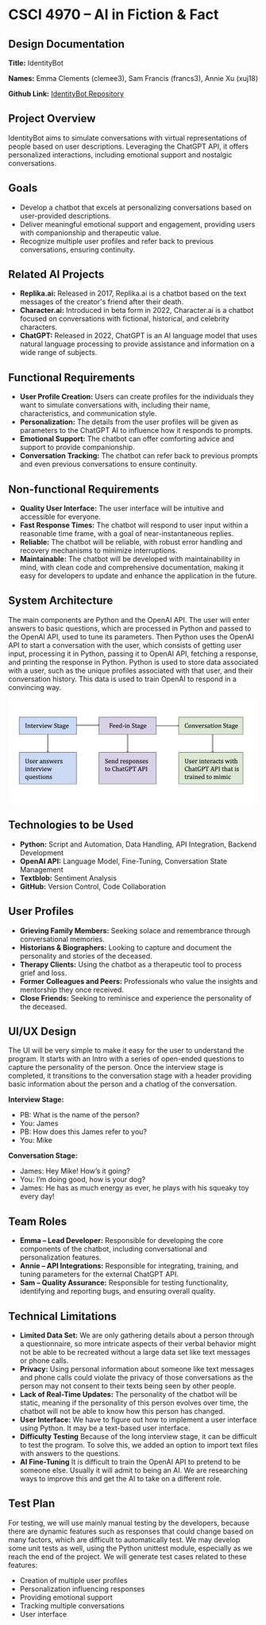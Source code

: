 # CSCI 4970 – AI in Fiction & Fact
## Design Documentation

**Title:** IdentityBot

**Names:** Emma Clements (clemee3), Sam Francis (francs3), Annie Xu (xuj18)

**Github Link:** [IdentityBot Repository](https://github.com/AIFictionFact/F23_IdentityBot)

## Project Overview
IdentityBot aims to simulate conversations with virtual representations of people based on user descriptions. Leveraging the ChatGPT API, it offers personalized interactions, including emotional support and nostalgic conversations.

## Goals
- Develop a chatbot that excels at personalizing conversations based on user-provided descriptions.
- Deliver meaningful emotional support and engagement, providing users with companionship and therapeutic value.
- Recognize multiple user profiles and refer back to previous conversations, ensuring continuity.

## Related AI Projects
- **Replika.ai:** Released in 2017, Replika.ai is a chatbot based on the text messages of the creator's friend after their death.
- **Character.ai:** Introduced in beta form in 2022, Character.ai is a chatbot focused on conversations with fictional, historical, and celebrity characters.
- **ChatGPT:** Released in 2022, ChatGPT is an AI language model that uses natural language processing to provide assistance and information on a wide range of subjects.

## Functional Requirements
- **User Profile Creation:** Users can create profiles for the individuals they want to simulate conversations with, including their name, characteristics, and communication style.
- **Personalization:** The details from the user profiles will be given as parameters to the ChatGPT AI to influence how it responds to prompts.
- **Emotional Support:** The chatbot can offer comforting advice and support to provide companionship.
- **Conversation Tracking:** The chatbot can refer back to previous prompts and even previous conversations to ensure continuity.

## Non-functional Requirements
- **Quality User Interface:** The user interface will be intuitive and accessible for everyone.
- **Fast Response Times:** The chatbot will respond to user input within a reasonable time frame, with a goal of near-instantaneous replies.
- **Reliable:** The chatbot will be reliable, with robust error handling and recovery mechanisms to minimize interruptions.
- **Maintainable:** The chatbot will be developed with maintainability in mind, with clean code and comprehensive documentation, making it easy for developers to update and enhance the application in the future.

## System Architecture
The main components are Python and the OpenAI API. The user will enter answers to basic questions, which are processed in Python and passed to the OpenAI API, used to tune its parameters. Then Python uses the OpenAI API to start a conversation with the user, which consists of getting user input, processing it in Python, passing it to OpenAI API, fetching a response, and printing the response in Python. Python is used to store data associated with a user, such as the unique profiles associated with that user, and their conversation history. This data is used to train OpenAI to respond in a convincing way.

![Flow Diagram](flow.png) 

## Technologies to be Used
- **Python:** Script and Automation, Data Handling, API Integration, Backend Development
- **OpenAI API:** Language Model, Fine-Tuning, Conversation State Management
- **Textblob:** Sentiment Analysis
- **GitHub:** Version Control, Code Collaboration

## User Profiles
- **Grieving Family Members:** Seeking solace and remembrance through conversational memories.
- **Historians & Biographers:** Looking to capture and document the personality and stories of the deceased.
- **Therapy Clients:** Using the chatbot as a therapeutic tool to process grief and loss.
- **Former Colleagues and Peers:** Professionals who value the insights and mentorship they once received.
- **Close Friends:** Seeking to reminisce and experience the personality of the deceased.

## UI/UX Design
The UI will be very simple to make it easy for the user to understand the program. It starts with an Intro with a series of open-ended questions to capture the personality of the person. Once the interview stage is completed, it transitions to the conversation stage with a header providing basic information about the person and a chatlog of the conversation.

**Interview Stage:**
- PB: What is the name of the person?
- You: James
- PB: How does this James refer to you?
- You: Mike

**Conversation Stage:**
- James: Hey Mike! How’s it going?
- You: I’m doing good, how is your dog?
- James: He has as much energy as ever, he plays with his squeaky toy every day!

## Team Roles
- **Emma – Lead Developer:** Responsible for developing the core components of the chatbot, including conversational and personalization features.
- **Annie – API Integrations:** Responsible for integrating, training, and tuning parameters for the external ChatGPT API.
- **Sam – Quality Assurance:** Responsible for testing functionality, identifying and reporting bugs, and ensuring overall quality.

## Technical Limitations
- **Limited Data Set:** We are only gathering details about a person through a questionnaire, so more intricate aspects of their verbal behavior might not be able to be recreated without a large data set like text messages or phone calls.
- **Privacy:** Using personal information about someone like text messages and phone calls could violate the privacy of those conversations as the person may not consent to their texts being seen by other people.
- **Lack of Real-Time Updates:** The personality of the chatbot will be static, meaning if the personality of this person evolves over time, the chatbot will not be able to know how this person has changed.
- **User Interface:** We have to figure out how to implement a user interface using Python. It may be a text-based user interface.
- **Difficulty Testing** Because of the long interview stage, it can be difficult to test the program. To solve this, we added an option to import text files with answers to the questions.
- **AI Fine-Tuning** It is difficult to train the OpenAI API to pretend to be someone else. Usually it will admit to being an AI. We are researching ways to improve this and get the AI to take on a different role.

## Test Plan
For testing, we will use mainly manual testing by the developers, because there are dynamic features such as responses that could change based on many factors, which are difficult to automatically test. We may develop some unit tests as well, using the Python unittest module, especially as we reach the end of the project.
We will generate test cases related to these features:
- Creation of multiple user profiles
- Personalization influencing responses
- Providing emotional support
- Tracking multiple conversations
- User interface

